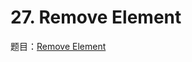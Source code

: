 # 27. Remove Element

题目：[Remove Element](https://leetcode.com/problems/remove-element/description/)


